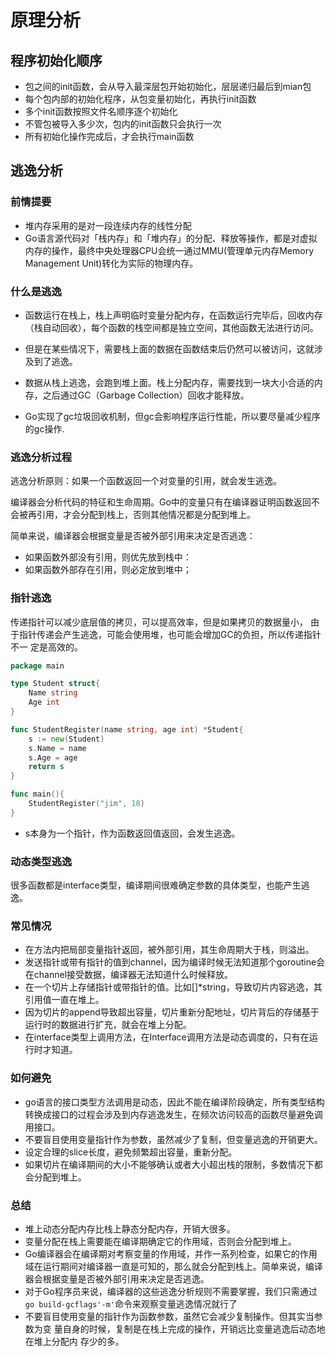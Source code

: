 原理分析
===

## 程序初始化顺序

- 包之间的init函数，会从导入最深层包开始初始化，层层递归最后到mian包
- 每个包内部的初始化程序，从包变量初始化，再执行init函数
- 多个init函数按照文件名顺序逐个初始化
- 不管包被导入多少次，包内的init函数只会执行一次
- 所有初始化操作完成后，才会执行main函数

## 逃逸分析

### 前情提要

- 堆内存采用的是对一段连续内存的线性分配
- Go语言源代码对「栈内存」和「堆内存」的分配、释放等操作，都是对虚拟内存的操作，最终中央处理器CPU会统一通过MMU(管理单元内存Memory Management Unit)转化为实际的物理内存。

### 什么是逃逸

- 函数运行在栈上，栈上声明临时变量分配内存，在函数运行完毕后，回收内存（栈自动回收），每个函数的栈空间都是独立空间，其他函数无法进行访问。
- 但是在某些情况下，需要栈上面的数据在函数结束后仍然可以被访问，这就涉及到了逃逸。
- 数据从栈上逃逸，会跑到堆上面。栈上分配内存，需要找到一块大小合适的内存，之后通过GC（Garbage Collection）回收才能释放。

- Go实现了gc垃圾回收机制，但gc会影响程序运行性能，所以要尽量减少程序的gc操作.

### 逃逸分析过程

逃逸分析原则：如果一个函数返回一个对变量的引用，就会发生逃逸。

编译器会分析代码的特征和生命周期。Go中的变量只有在编译器证明函数返回不会被再引用，才会分配到栈上，否则其他情况都是分配到堆上。

简单来说，编译器会根据变量是否被外部引用来决定是否逃逸：

- 如果函数外部没有引用，则优先放到栈中：
- 如果函数外部存在引用，则必定放到堆中；

### 指针逃逸

传递指针可以减少底层值的拷贝，可以提高效率，但是如果拷贝的数据量小，
由于指针传递会产生逃逸，可能会使用堆，也可能会增加GC的负担，所以传递指针不一
定是高效的。

```go
package main

type Student struct{
    Name string
    Age int
}

func StudentRegister(name string, age int) *Student{
    s := new(Student)
    s.Name = name
    s.Age = age
    return s
}

func main(){
    StudentRegister("jim", 18)
}
```

- s本身为一个指针，作为函数返回值返回，会发生逃逸。

### 动态类型逃逸

很多函数都是interface类型，编译期间很难确定参数的具体类型，也能产生逃逸。

### 常见情况

- 在方法内把局部变量指针返回，被外部引用，其生命周期大于栈，则溢出。
- 发送指针或带有指针的值到channel，因为编译时候无法知道那个goroutine会在channel接受数据，编译器无法知道什么时候释放。
- 在一个切片上存储指针或带指针的值。比如[]*string，导致切片内容逃逸，其引用值一直在堆上。
- 因为切片的append导致超出容量，切片重新分配地址，切片背后的存储基于运行时的数据进行扩充，就会在堆上分配。
- 在interface类型上调用方法，在Interface调用方法是动态调度的，只有在运行时才知道。

### 如何避免

- go语言的接口类型方法调用是动态，因此不能在编译阶段确定，所有类型结构转换成接口的过程会涉及到内存逃逸发生，在频次访问较高的函数尽量避免调用接口。
- 不要盲目使用变量指针作为参数，虽然减少了复制，但变量逃逸的开销更大。
- 设定合理的slice长度，避免频繁超出容量，重新分配。
- 如果切片在编译期间的大小不能够确认或者大小超出栈的限制，多数情况下都会分配到堆上。

### 总结

- 堆上动态分配内存比栈上静态分配内存，开销大很多。
- 变量分配在栈上需要能在编译期确定它的作用域，否则会分配到堆上。
- Go编译器会在编译期对考察变量的作用域，并作一系列检查，如果它的作用域在运行期间对编译器一直是可知的，那么就会分配到栈上。简单来说，编译器会根据变量是否被外部引用来决定是否逃逸。
- 对于Go程序员来说，编译器的这些逃逸分析规则不需要掌握，我们只需通过`go build-gcflags'-m'`命令来观察变量逃逸情况就行了
- 不要盲目使用变量的指针作为函数参数，虽然它会减少复制操作。但其实当参数为变
  量自身的时候，复制是在栈上完成的操作，开销远比变量逃逸后动态地在堆上分配内
  存少的多。

